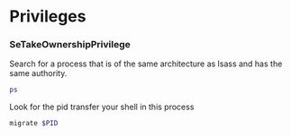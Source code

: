 # Privileges

### SeTakeOwnershipPrivilege

Search for a process that is of the same architecture as lsass and has the same authority.

```powershell
ps
```

Look for the pid transfer your shell in this process

```powershell
migrate $PID
```

